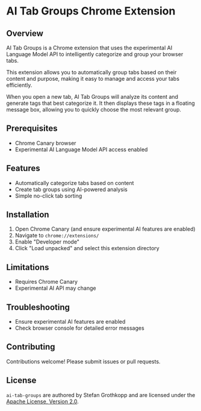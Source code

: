 # AI Tab Groups Chrome Extension

## Overview
AI Tab Groups is a Chrome extension that uses the experimental AI Language Model API to intelligently categorize and group your browser tabs.

This extension allows you to automatically group tabs based on their content and purpose, making it easy to manage and access your tabs efficiently.

When you open a new tab, AI Tab Groups will analyze its content and generate tags that best categorize it. 
It then displays these tags in a floating message box, allowing you to quickly choose the most relevant group.

## Prerequisites
- Chrome Canary browser
- Experimental AI Language Model API access enabled

## Features
- Automatically categorize tabs based on content
- Create tab groups using AI-powered analysis
- Simple no-click tab sorting

## Installation
1. Open Chrome Canary (and ensure experimental AI features are enabled)
2. Navigate to `chrome://extensions/`
3. Enable "Developer mode"
4. Click "Load unpacked" and select this extension directory

## Limitations
- Requires Chrome Canary
- Experimental AI API may change

## Troubleshooting
- Ensure experimental AI features are enabled
- Check browser console for detailed error messages

## Contributing
Contributions welcome! Please submit issues or pull requests.

## License
`ai-tab-groups` are authored by Stefan Grothkopp and are licensed under the [Apache License, Version 2.0](/LICENSE).